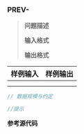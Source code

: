 ### PREV-

> **问题描述**
>
> 
>
> **输入格式**
>
> 
>
> **输出格式**
>
> 

| 样例输入 | 样例输出 |
| -------- | -------- |
|          |          |
|          |          |

```c
// 数据规模与约定

//提示

```

**参考源代码**

```c++

```

